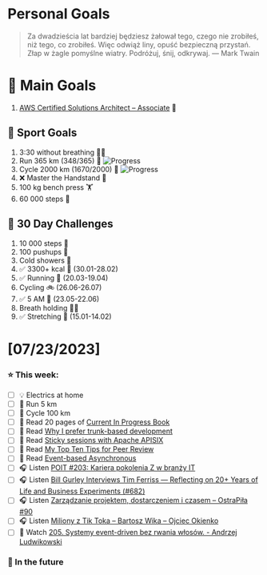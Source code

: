 
Personal Goals
==============
> Za dwadzieścia lat bardziej będziesz żałował tego, czego nie zrobiłeś, niż tego, co zrobiłeś. Więc odwiąż liny, opuść bezpieczną przystań. Złap w żagle pomyślne wiatry. Podróżuj, śnij, odkrywaj.
> — Mark Twain

# 🥇 Main Goals 
1. [AWS Certified Solutions Architect – Associate](https://aws.amazon.com/certification/certified-solutions-architect-associate/) 📜

## 🥈 Sport Goals 
1. 3:30 without breathing 😮‍💨
2. Run 365 km (348/365) 🏃 ![Progress](https://progress-bar.dev/95/)
3. Cycle 2000 km (1670/2000) 🚴 ![Progress](https://progress-bar.dev/83/)
4. ❌ Master the Handstand 🤸
5. 100 kg bench press  🏋️
6. 60 000 steps 🚶

## 🥉 30 Day Challenges 
1. 10 000 steps 🦶 
2. 100 pushups 🙇
3. Cold showers 🚿
4. ✅ 3300+ kcal 🍌 (30.01-28.02)
5. ✅ Running 🏃 (20.03-19.04)
6. Cycling 🚲 (26.06-26.07)
7. ✅ 5 AM 🌅 (23.05-22.06)
8. Breath holding 😮‍💨
9. ✅ Stretching 🧘 (15.01-14.02)

# [07/23/2023]
### ⭐ This week:
- [ ] 💡 Electrics at home
- [ ] 🏃 Run 5 km
- [ ] 🚴 Cycle 100 km
- [ ] 📗 Read 20 pages of [Current In Progress Book](https://github.com/BartoszDabek/bdabek.pl/blob/master/miscellaneous/books.md)
- [ ] 📗 Read [Why I prefer trunk-based development](https://foojay.io/today/why-i-prefer-trunk-based-development/)
- [ ] 📗 Read [Sticky sessions with Apache APISIX](https://blog.frankel.ch/sticky-sessions-apache-apisix/)
- [ ] 📗 Read [My Top Ten Tips for Peer Review](https://blog.scottlogic.com/2023/06/26/peer-review-tips.html)
- [ ] 📗 Read [Event-based Asynchronous](https://java-design-patterns.com/patterns/event-asynchronous/)
- [ ] 🎧 Listen [POIT #203: Kariera pokolenia Z w branży IT](https://porozmawiajmyoit.pl/poit-203-kariera-pokolenia-z-w-branzy-it/)
- [ ] 🎧 Listen [Bill Gurley Interviews Tim Ferriss — Reflecting on 20+ Years of Life and Business Experiments (#682)](https://tim.blog/2023/07/19/bill-gurley-interviews-tim-ferriss/)
- [ ] 🎧 Listen [Zarządzanie projektem, dostarczeniem i czasem – OstraPiła #90](https://ostrapila.pl/zarzadzanie-projektem-dostarczeniem-i-czasem-ostrapila-90)
- [ ] 🎧 Listen [Miliony z Tik Toka – Bartosz Wika – Ojciec Okienko](https://zaprojektujswojezycie.pl/miliony-z-tik-toka-bartosz-wika-ojciec-okienko/)
- [ ] 🎥 Watch [205. Systemy event-driven bez rwania włosów. - Andrzej Ludwikowski](https://youtu.be/Ez4O6vtDMH4)

### 🏅 In the future 
